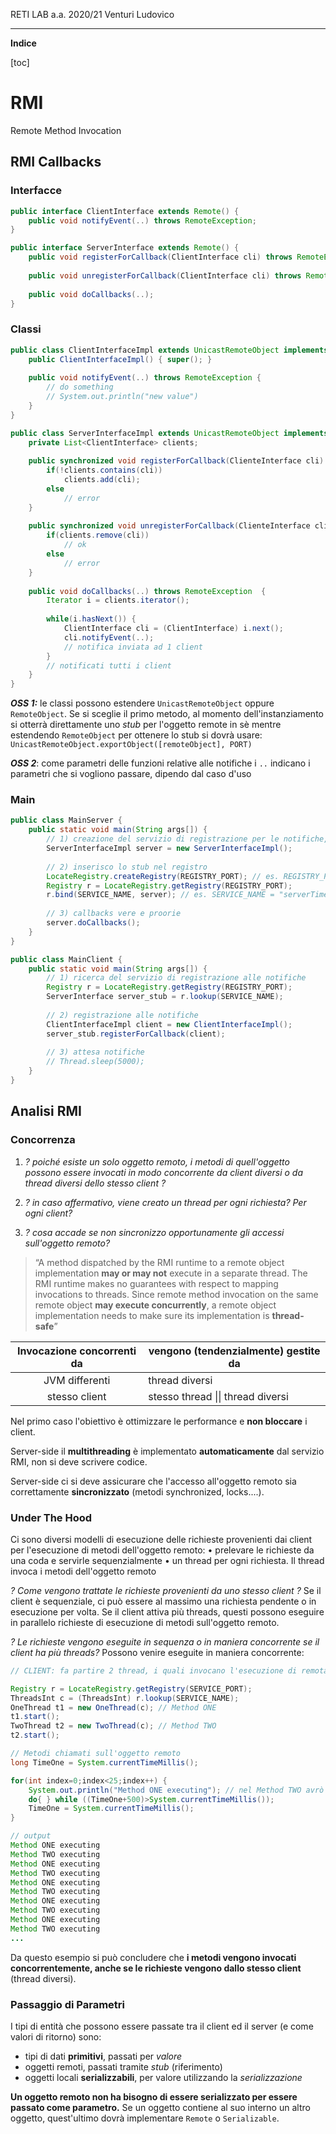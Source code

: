 RETI LAB a.a. 2020/21 							Venturi Ludovico

---

**Indice**

[toc]

# RMI 

Remote Method Invocation

## RMI Callbacks

### Interfacce

```java
public interface ClientInterface extends Remote() {
	public void notifyEvent(..) throws RemoteException;
}	

public interface ServerInterface extends Remote() {
    public void registerForCallback(ClientInterface cli) throws RemoteException;
    
   	public void unregisterForCallback(ClientInterface cli) throws RemoteException;
    
    public void doCallbacks(..);
}
```

### Classi

```java
public class ClientInterfaceImpl extends UnicastRemoteObject implements ClientInterface {
    public ClientInterfaceImpl() { super(); }
    
    public void notifyEvent(..) throws RemoteException {
        // do something
        // System.out.println("new value")
    }
}

public class ServerInterfaceImpl extends UnicastRemoteObject implements ServerInterface {
    private List<ClientInterface> clients;
    
    public synchronized void registerForCallback(ClienteInterface cli) throws RemoteException {
        if(!clients.contains(cli))
            clients.add(cli);
        else
            // error
    }
    
    public synchronized void unregisterForCallback(ClienteInterface cli) throws RemoteException {
        if(clients.remove(cli))
            // ok
        else
            // error
    }
    
    public void doCallbacks(..) throws RemoteException  {
        Iterator i = clients.iterator();
        
        while(i.hasNext()) {
            ClientInterface cli = (ClientInterface) i.next();
            cli.notifyEvent(..);
            // notifica inviata ad 1 client
        }
        // notificati tutti i client
    }
}
```

_**OSS 1:**_ le classi possono estendere `UnicastRemoteObject` oppure `RemoteObject`.
Se si sceglie il primo metodo, al momento dell'instanziamento si otterrà direttamente uno *stub* per l'oggetto remote in sè mentre estendendo `RemoteObject` per ottenere lo stub si dovrà usare: `UnicastRemoteObject.exportObject([remoteObject], PORT)`

_**OSS 2**_: come parametri delle funzioni relative alle notifiche i `..` indicano i parametri che si vogliono passare, dipendo dal caso d'uso

### Main

```java
public class MainServer {
    public static void main(String args[]) {
        // 1) creazione del servizio di registrazione per le notifiche, ottengo lo stub
        ServerInterfaceImpl server = new ServerInterfaceImpl();
        
        // 2) inserisco lo stub nel registro
        LocateRegistry.createRegistry(REGISTRY_PORT); // es. REGISTRY_PORT = 5000;
        Registry r = LocateRegistry.getRegistry(REGISTRY_PORT);
        r.bind(SERVICE_NAME, server); // es. SERVICE_NAME = "serverTime"
        
        // 3) callbacks vere e proorie
        server.doCallbacks(); 
    }
}

public class MainClient {
    public static void main(String args[]) {
        // 1) ricerca del servizio di registrazione alle notifiche
        Registry r = LocateRegistry.getRegistry(REGISTRY_PORT);
        ServerInterface server_stub = r.lookup(SERVICE_NAME);
        
        // 2) registrazione alle notifiche
        ClientInterfaceImpl client = new ClientInterfaceImpl();
        server_stub.registerForCallback(client);
        
        // 3) attesa notifiche
        // Thread.sleep(5000);
    }
}
```



## Analisi RMI

### Concorrenza 

1. *? poiché esiste un solo oggetto remoto, i metodi di quell'oggetto possono
   essere invocati in modo concorrente da client diversi o da thread diversi
   dello stesso client ?*

2. *? in caso affermativo, viene creato un thread per ogni richiesta? Per ogni
   client?*
3. *? cosa accade se non sincronizzo opportunamente gli accessi sull'oggetto
   remoto?*

>“A method dispatched by the RMI runtime to a remote object implementation
>**may or may not** execute in a separate thread. 
>The RMI runtime makes no guarantees with respect to mapping invocations to threads. 
>Since remote method invocation on the same remote object **may execute concurrently**, a remote object implementation needs to make sure its implementation is **thread-safe**”

| Invocazione concorrenti da | vengono (tendenzialmente) gestite da |
| :------------------------: | ------------------------------------ |
|       JVM differenti       | thread diversi                       |
|       stesso client        | stesso thread \|\| thread diversi    |

Nel primo caso l'obiettivo è ottimizzare le performance e **non bloccare** i client.

Server-side il **multithreading** è implementato **automaticamente** dal servizio RMI, non si deve scrivere codice.

Server-side ci si deve assicurare che l'accesso all'oggetto remoto sia correttamente **sincronizzato** (metodi synchronized, locks....).



### Under The Hood

Ci sono diversi modelli di esecuzione delle richieste provenienti dai client per l'esecuzione di metodi dell'oggetto remoto:
	• prelevare le richieste da una coda e servirle sequenzialmente
	• un thread per ogni richiesta. Il thread invoca i metodi dell'oggetto remoto

*? Come vengono trattate le richieste provenienti da uno stesso client ?*
Se il client è sequenziale, ci può essere al massimo una richiesta pendente o in esecuzione per volta. Se il client attiva più threads, questi possono eseguire in parallelo richieste di esecuzione di metodi sull'oggetto remoto.

*? Le richieste vengono eseguite in sequenza o in maniera concorrente se il client ha più threads?*
Possono venire eseguite in maniera concorrente:

```java
// CLIENT: fa partire 2 thread, i quali invocano l'esecuzione di remota di 2 metodi diversi ma che compiono la stessa cosa: ogni 0.5s stampano Method ONE/TWO executing e ripetono per 25 volte

Registry r = LocateRegistry.getRegistry(SERVICE_PORT);
ThreadsInt c = (ThreadsInt) r.lookup(SERVICE_NAME);
OneThread t1 = new OneThread(c); // Method ONE
t1.start();
TwoThread t2 = new TwoThread(c); // Method TWO
t2.start();

// Metodi chiamati sull'oggetto remoto
long TimeOne = System.currentTimeMillis();

for(int index=0;index<25;index++) {
    System.out.println("Method ONE executing"); // nel Method TWO avrò "Method Two executing"
    do{ } while ((TimeOne+500)>System.currentTimeMillis());
    TimeOne = System.currentTimeMillis();
}
```

```java
// output
Method ONE executing
Method TWO executing
Method ONE executing
Method TWO executing
Method ONE executing
Method TWO executing
Method ONE executing
Method TWO executing
Method ONE executing
Method TWO executing
...
```

Da questo esempio si può concludere che **i metodi vengono invocati concorrentemente, anche se le richieste vengono dallo stesso client** (thread diversi).



### Passaggio di Parametri

I tipi di entità che possono essere passate tra il client ed il server (e come valori di ritorno) sono:

- tipi di dati **primitivi**, passati per *valore*
- oggetti remoti, passati tramite *stub* (riferimento)
- oggetti locali **serializzabili**, per valore utilizzando la *serializzazione*

**Un oggetto remoto non ha bisogno di essere serializzato per essere passato come parametro.**
Se un oggetto contiene al suo interno un altro oggetto, quest'ultimo dovrà implementare `Remote` o `Serializable`.








